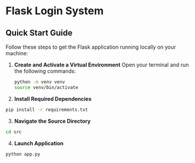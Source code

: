 # Flask Login System

## Quick Start Guide

Follow these steps to get the Flask application running locally on your machine:

1. **Create and Activate a Virtual Environment**
   Open your terminal and run the following commands:
   ```bash
   python -m venv venv
   source venv/bin/activate

2. **Install Required Dependencies**

```bash
pip install -r requirements.txt
```

3. **Navigate the Source Directory**

```bash
cd src
```

4. **Launch Application**

```bash
python app.py
```

